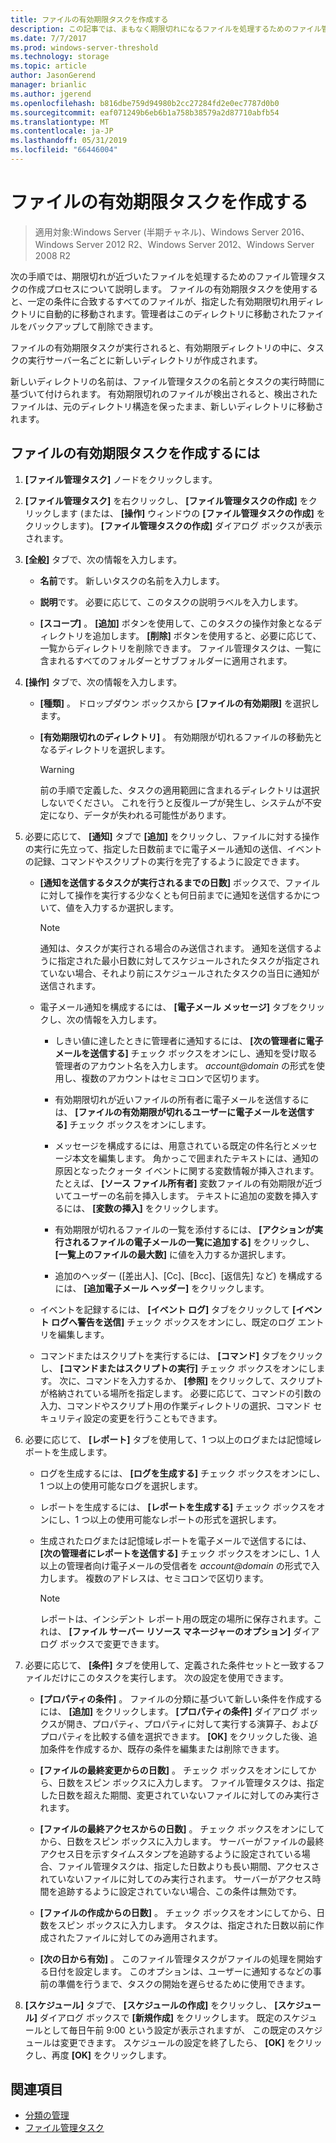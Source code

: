 ```yaml
---
title: ファイルの有効期限タスクを作成する
description: この記事では、まもなく期限切れになるファイルを処理するためのファイル管理タスクの作成プロセスを説明します。
ms.date: 7/7/2017
ms.prod: windows-server-threshold
ms.technology: storage
ms.topic: article
author: JasonGerend
manager: brianlic
ms.author: jgerend
ms.openlocfilehash: b816dbe759d94980b2cc27284fd2e0ec7787d0b0
ms.sourcegitcommit: eaf071249b6eb6b1a758b38579a2d87710abfb54
ms.translationtype: MT
ms.contentlocale: ja-JP
ms.lasthandoff: 05/31/2019
ms.locfileid: "66446004"
---
```

# <a name="create-a-file-expiration-task"></a>ファイルの有効期限タスクを作成する

> 適用対象:Windows Server (半期チャネル)、Windows Server 2016、Windows Server 2012 R2、Windows Server 2012、Windows Server 2008 R2

次の手順では、期限切れが近づいたファイルを処理するためのファイル管理タスクの作成プロセスについて説明します。 ファイルの有効期限タスクを使用すると、一定の条件に合致するすべてのファイルが、指定した有効期限切れ用ディレクトリに自動的に移動されます。管理者はこのディレクトリに移動されたファイルをバックアップして削除できます。

ファイルの有効期限タスクが実行されると、有効期限ディレクトリの中に、タスクの実行サーバー名ごとに新しいディレクトリが作成されます。

新しいディレクトリの名前は、ファイル管理タスクの名前とタスクの実行時間に基づいて付けられます。 有効期限切れのファイルが検出されると、検出されたファイルは、元のディレクトリ構造を保ったまま、新しいディレクトリに移動されます。

## <a name="to-create-a-file-expiration-task"></a>ファイルの有効期限タスクを作成するには

1. **[ファイル管理タスク]** ノードをクリックします。

2. **[ファイル管理タスク]** を右クリックし、 **[ファイル管理タスクの作成]** をクリックします (または、 **[操作]** ウィンドウの **[ファイル管理タスクの作成]** をクリックします)。 **[ファイル管理タスクの作成]** ダイアログ ボックスが表示されます。

3. **[全般]** タブで、次の情報を入力します。

   -   **名前**です。 新しいタスクの名前を入力します。  

   -   **説明**です。 必要に応じて、このタスクの説明ラベルを入力します。  
    
   -   **[スコープ]** 。 **[追加]** ボタンを使用して、このタスクの操作対象となるディレクトリを追加します。 **[削除]** ボタンを使用すると、必要に応じて、一覧からディレクトリを削除できます。 ファイル管理タスクは、一覧に含まれるすべてのフォルダーとサブフォルダーに適用されます。

4. **[操作]** タブで、次の情報を入力します。

   - **[種類]** 。 ドロップダウン ボックスから **[ファイルの有効期限]** を選択します。

   - **[有効期限切れのディレクトリ]** 。 有効期限が切れるファイルの移動先となるディレクトリを選択します。

     > [!Warning]
     > 前の手順で定義した、タスクの適用範囲に含まれるディレクトリは選択しないでください。 これを行うと反復ループが発生し、システムが不安定になり、データが失われる可能性があります。

5. 必要に応じて、 **[通知]** タブで **[追加]** をクリックし、ファイルに対する操作の実行に先立って、指定した日数前までに電子メール通知の送信、イベントの記録、コマンドやスクリプトの実行を完了するように設定できます。

   - **[通知を送信するタスクが実行されるまでの日数]** ボックスで、ファイルに対して操作を実行する少なくとも何日前までに通知を送信するかについて、値を入力するか選択します。

     > [!Note]
     > 通知は、タスクが実行される場合のみ送信されます。 通知を送信するように指定された最小日数に対してスケジュールされたタスクが指定されていない場合、それより前にスケジュールされたタスクの当日に通知が送信されます。

   - 電子メール通知を構成するには、 **[電子メール メッセージ]** タブをクリックし、次の情報を入力します。

     - しきい値に達したときに管理者に通知するには、 **[次の管理者に電子メールを送信する]** チェック ボックスをオンにし、通知を受け取る管理者のアカウント名を入力します。 <em>account@domain</em>  の形式を使用し、複数のアカウントはセミコロンで区切ります。  

     - 有効期限切れが近いファイルの所有者に電子メールを送信するには、 **[ファイルの有効期限が切れるユーザーに電子メールを送信する]** チェック ボックスをオンにします。

     - メッセージを構成するには、用意されている既定の件名行とメッセージ本文を編集します。 角かっこで囲まれたテキストには、通知の原因となったクォータ イベントに関する変数情報が挿入されます。 たとえば、 **\[ソース ファイル所有者\]** 変数ファイルの有効期限が近づいてユーザーの名前を挿入します。 テキストに追加の変数を挿入するには、 **[変数の挿入]** をクリックします。

     - 有効期限が切れるファイルの一覧を添付するには、 **[アクションが実行されるファイルの電子メールの一覧に追加する]** をクリックし、 **[一覧上のファイルの最大数]** に値を入力するか選択します。

     - 追加のヘッダー ([差出人]、[Cc]、[Bcc]、[返信先] など) を構成するには、 **[追加電子メール ヘッダー]** をクリックします。  

   - イベントを記録するには、 **[イベント ログ]** タブをクリックして **[イベント ログへ警告を送信]** チェック ボックスをオンにし、既定のログ エントリを編集します。  

   - コマンドまたはスクリプトを実行するには、 **[コマンド]** タブをクリックし、 **[コマンドまたはスクリプトの実行]** チェック ボックスをオンにします。 次に、コマンドを入力するか、 **[参照]** をクリックして、スクリプトが格納されている場所を指定します。 必要に応じて、コマンドの引数の入力、コマンドやスクリプト用の作業ディレクトリの選択、コマンド セキュリティ設定の変更を行うこともできます。

6. 必要に応じて、 **[レポート]** タブを使用して、1 つ以上のログまたは記憶域レポートを生成します。

   - ログを生成するには、 **[ログを生成する]** チェック ボックスをオンにし、1 つ以上の使用可能なログを選択します。  

   - レポートを生成するには、 **[レポートを生成する]** チェック ボックスをオンにし、1 つ以上の使用可能なレポートの形式を選択します。  

   - 生成されたログまたは記憶域レポートを電子メールで送信するには、 **[次の管理者にレポートを送信する]** チェック ボックスをオンにし、1 人以上の管理者向け電子メールの受信者を <em>account@domain</em> の形式で入力します。 複数のアドレスは、セミコロンで区切ります。

     > [!Note]
     > レポートは、インシデント レポート用の既定の場所に保存されます。これは、 **[ファイル サーバー リソース マネージャーのオプション]** ダイアログ ボックスで変更できます。
        
7. 必要に応じて、 **[条件]** タブを使用して、定義された条件セットと一致するファイルだけにこのタスクを実行します。 次の設定を使用できます。

    -   **[プロパティの条件]** 。 ファイルの分類に基づいて新しい条件を作成するには、 **[追加]** をクリックします。 **[プロパティの条件]** ダイアログ ボックスが開き、プロパティ、プロパティに対して実行する演算子、およびプロパティを比較する値を選択できます。 **[OK]** をクリックした後、追加条件を作成するか、既存の条件を編集または削除できます。

    -   **[ファイルの最終変更からの日数]** 。 チェック ボックスをオンにしてから、日数をスピン ボックスに入力します。 ファイル管理タスクは、指定した日数を超えた期間、変更されていないファイルに対してのみ実行されます。

    -   **[ファイルの最終アクセスからの日数]** 。 チェック ボックスをオンにしてから、日数をスピン ボックスに入力します。 サーバーがファイルの最終アクセス日を示すタイムスタンプを追跡するように設定されている場合、ファイル管理タスクは、指定した日数よりも長い期間、アクセスされていないファイルに対してのみ実行されます。 サーバーがアクセス時間を追跡するように設定されていない場合、この条件は無効です。

    -   **[ファイルの作成からの日数]** 。 チェック ボックスをオンにしてから、日数をスピン ボックスに入力します。 タスクは、指定された日数以前に作成されたファイルに対してのみ適用されます。  

    -   **[次の日から有効]** 。 このファイル管理タスクがファイルの処理を開始する日付を設定します。 このオプションは、ユーザーに通知するなどの事前の準備を行うまで、タスクの開始を遅らせるために使用できます。

8. **[スケジュール]** タブで、 **[スケジュールの作成]** をクリックし、 **[スケジュール]** ダイアログ ボックスで  **[新規作成]** をクリックします。 既定のスケジュールとして毎日午前 9:00 という設定が表示されますが、 この既定のスケジュールは変更できます。 スケジュールの設定を終了したら、 **[OK]** をクリックし、再度 **[OK]** をクリックします。

## <a name="see-also"></a>関連項目

-   [分類の管理](classification-management.md)
-   [ファイル管理タスク](file-management-tasks.md)